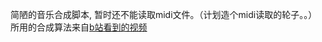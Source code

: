 简陋的音乐合成脚本, 暂时还不能读取midi文件。（计划造个midi读取的轮子。。）
所用的合成算法来自[b站看到的视频](https://www.bilibili.com/video/av2558198/)
